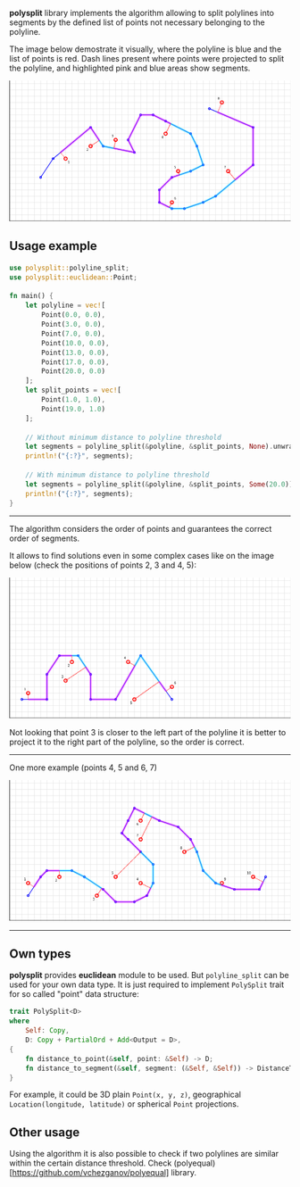 **polysplit** library implements the algorithm allowing to split polylines
into segments by the defined list of points not necessary belonging to the polyline.

The image below demostrate it visually, where the polyline is blue and
the list of points is red. Dash lines present where points were projected to split the polyline,
and highlighted pink and blue areas show segments.

![alt example](images/example01.png "Example #1")

## Usage example
```rust
use polysplit::polyline_split;
use polysplit::euclidean::Point;

fn main() {
    let polyline = vec![
        Point(0.0, 0.0),
        Point(3.0, 0.0),
        Point(7.0, 0.0),
        Point(10.0, 0.0),
        Point(13.0, 0.0),
        Point(17.0, 0.0),
        Point(20.0, 0.0)
    ];
    let split_points = vec![
        Point(1.0, 1.0),
        Point(19.0, 1.0)
    ];

    // Without minimum distance to polyline threshold
    let segments = polyline_split(&polyline, &split_points, None).unwrap();
    println!("{:?}", segments);

    // With minimum distance to polyline threshold
    let segments = polyline_split(&polyline, &split_points, Some(20.0)).unwrap();
    println!("{:?}", segments);
}
```

---

The algorithm considers the order of points and guarantees the correct order of segments.

It allows to find solutions even in some complex cases like on the image below
(check the positions of points 2, 3 and 4, 5):

![alt example](images/example02.png "Example #2")

Not looking that point 3 is closer to the left part of the polyline
it is better to project it to the right part of the polyline,
so the order is correct.

---

One more example (points 4, 5 and 6, 7)

![alt example](images/example03.png "Example #3")

---

## Own types

**polysplit** provides **euclidean** module to be used. But `polyline_split` can be used
for your own data type. It is just required to implement `PolySplit` trait for so called
"point" data structure:
```rust
trait PolySplit<D>
where
    Self: Copy,
    D: Copy + PartialOrd + Add<Output = D>,
{
    fn distance_to_point(&self, point: &Self) -> D;
    fn distance_to_segment(&self, segment: (&Self, &Self)) -> DistanceToSegmentResult<Self, D>;
}
```
For example, it could be 3D plain `Point(x, y, z)`,
geographical `Location(longitude, latitude)` or
spherical `Point` projections.

## Other usage

Using the algorithm it is also possible to check
if two polylines are similar within the certain distance threshold.
Check (polyequal)[https://github.com/vchezganov/polyequal] library.
